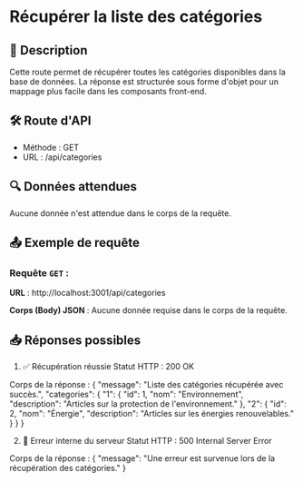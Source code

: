 # Récupérer la liste des catégories


## 📄 Description
Cette route permet de récupérer toutes les catégories disponibles dans la base de données.
La réponse est structurée sous forme d'objet pour un mappage plus facile dans les composants front-end.


## 🛠️ Route d'API

- Méthode : GET
- URL : /api/categories


## 🔍 Données attendues

Aucune donnée n'est attendue dans le corps de la requête.

## 📤 Exemple de requête

### **Requête `GET` :**

**URL** : http://localhost:3001/api/categories

**Corps (Body) JSON** : Aucune donnée requise dans le corps de la requête.


## 📥 Réponses possibles

1. ✅ Récupération réussie
Statut HTTP : 200 OK

Corps de la réponse :
{
  "message": "Liste des catégories récupérée avec succès.",
  "categories": {
    "1": {
      "id": 1,
      "nom": "Environnement",
      "description": "Articles sur la protection de l'environnement."
    },
    "2": {
      "id": 2,
      "nom": "Énergie",
      "description": "Articles sur les énergies renouvelables."
    }
  }
}


2. 🛑 Erreur interne du serveur
Statut HTTP : 500 Internal Server Error

Corps de la réponse :
{
  "message": "Une erreur est survenue lors de la récupération des catégories."
}
